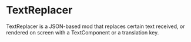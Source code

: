 # TextReplacer
TextReplacer is a JSON-based mod that replaces certain text received, or rendered on screen with a TextComponent or a translation key.